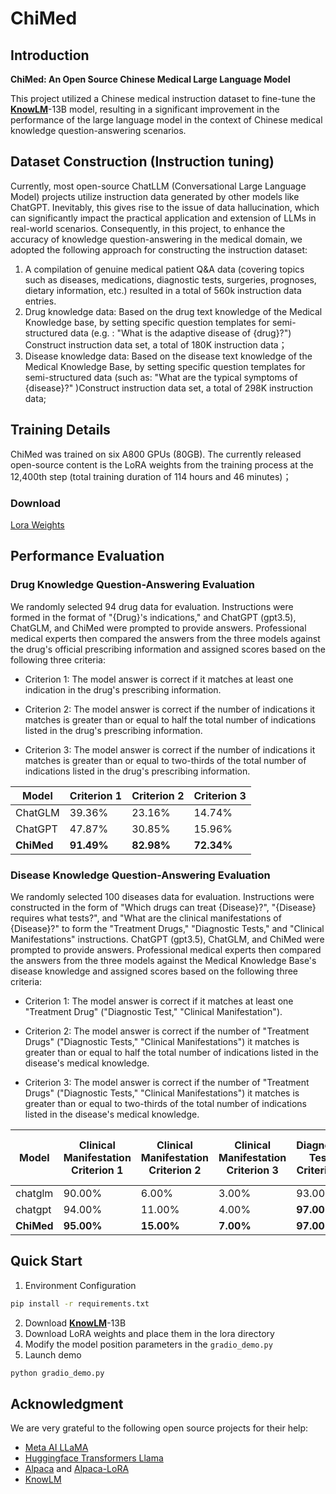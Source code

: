 # ChiMed

## Introduction

**ChiMed: An Open Source Chinese Medical Large Language Model**

This project utilized a Chinese medical instruction dataset to fine-tune the **[KnowLM](https://github.com/zjunlp/KnowLM)**-13B model, resulting in a significant improvement in the performance of the large language model in the context of Chinese medical knowledge question-answering scenarios.

## Dataset Construction (Instruction tuning)

Currently, most open-source ChatLLM (Conversational Large Language Model) projects utilize instruction data generated by other models like ChatGPT. Inevitably, this gives rise to the issue of data hallucination, which can significantly impact the practical application and extension of LLMs in real-world scenarios. Consequently, in this project, to enhance the accuracy of knowledge question-answering in the medical domain, we adopted the following approach for constructing the instruction dataset:

1. A compilation of genuine medical patient Q&A data (covering topics such as diseases, medications, diagnostic tests, surgeries, prognoses, dietary information, etc.) resulted in a total of 560k instruction data entries.
2. Drug knowledge data: Based on the drug text knowledge of the Medical Knowledge base, by setting specific question templates for semi-structured data (e.g. : "What is the adaptive disease of {drug}?") Construct instruction data set, a total of 180K instruction data；
3. Disease knowledge data: Based on the disease text knowledge of the Medical Knowledge Base, by setting specific question templates for semi-structured data (such as: "What are the typical symptoms of {disease}?" )Construct instruction data set, a total of 298K instruction data;

## Training Details

ChiMed was trained on six A800 GPUs (80GB). The currently released open-source content is the LoRA weights from the training process at the 12,400th step (total training duration of 114 hours and 46 minutes)；

### Download

[Lora Weights](https://pan.baidu.com/s/1wfMoMNVLWMgxY_n8CipVgg?pwd=xcbt)

## Performance Evaluation

### Drug Knowledge Question-Answering Evaluation 

We randomly selected 94 drug data for evaluation. Instructions were formed in the format of "{Drug}'s indications," and ChatGPT (gpt3.5), ChatGLM, and ChiMed were prompted to provide answers. Professional medical experts then compared the answers from the three models against the drug's official prescribing information and assigned scores based on the following three criteria:

- Criterion 1: The model answer is correct if it matches at least one indication in the drug's prescribing information.

- Criterion 2: The model answer is correct if the number of indications it matches is greater than or equal to half the total number of indications listed in the drug's prescribing information.

- Criterion 3: The model answer is correct if the number of indications it matches is greater than or equal to two-thirds of the total number of indications listed in the drug's prescribing information.

| Model      | Criterion 1 | Criterion 2 | Criterion 3 |
| ---------- | ----------- | ----------- | ----------- |
| ChatGLM    | 39.36%      | 23.16%      | 14.74%      |
| ChatGPT    | 47.87%      | 30.85%      | 15.96%      |
| **ChiMed** | **91.49%**  | **82.98%**  | **72.34%**  |

### Disease Knowledge Question-Answering Evaluation

We randomly selected 100 diseases data for evaluation. Instructions were constructed in the form of "Which drugs can treat {Disease}?", "{Disease} requires what tests?", and "What are the clinical manifestations of {Disease}?" to form the "Treatment Drugs," "Diagnostic Tests," and "Clinical Manifestations" instructions. ChatGPT (gpt3.5), ChatGLM, and ChiMed were prompted to provide answers. Professional medical experts then compared the answers from the three models against the Medical Knowledge Base's disease knowledge and assigned scores based on the following three criteria:

- Criterion 1: The model answer is correct if it matches at least one "Treatment Drug" ("Diagnostic Test," "Clinical Manifestation").

- Criterion 2: The model answer is correct if the number of "Treatment Drugs" ("Diagnostic Tests," "Clinical Manifestations") it matches is greater than or equal to half the total number of indications listed in the disease's medical knowledge.

- Criterion 3: The model answer is correct if the number of "Treatment Drugs" ("Diagnostic Tests," "Clinical Manifestations") it matches is greater than or equal to two-thirds of the total number of indications listed in the disease's medical knowledge.

| Model      | Clinical Manifestation Criterion 1 | Clinical Manifestation Criterion 2 | Clinical Manifestation Criterion 3 | Diagnostic Tests Criterion 1 | Diagnostic Tests Criterion 2 | Diagnostic Tests Criterion 3 | Treatment Drugs Criterion 1 | Treatment Drugs Criterion 2 | Treatment Drugs Criterion 3 |
| ---------- | ---------------------------------- | ---------------------------------- | ---------------------------------- | ---------------------------- | ---------------------------- | ---------------------------- | --------------------------- | --------------------------- | --------------------------- |
| chatglm    | 90.00%                             | 6.00%                              | 3.00%                              | 93.00%                       | 11.00%                       | 6.00%                        | 60.00%                      | 10.00%                      | 5.00%                       |
| chatgpt    | 94.00%                             | 11.00%                             | 4.00%                              | **97.00%**                   | 8.00%                        | 5.00%                        | 62.00%                      | 11.00%                      | 4.00%                       |
| **ChiMed** | **95.00%**                         | **15.00%**                         | **7.00%**                          | **97.00%**                   | **20.00%**                   | **7.00%**                    | **75.00%**                  | **36.00%**                  | **23.00%**                  |

## Quick Start

1. Environment Configuration

```bash
pip install -r requirements.txt
```

2. Download **[KnowLM](https://github.com/zjunlp/KnowLM)**-13B
3. Download LoRA weights and place them in the lora directory
4. Modify the model position parameters in the `gradio_demo.py` 
5. Launch demo

```bash
python gradio_demo.py
```

## Acknowledgment

We are very grateful to the following open source projects for their help:

- [Meta AI LLaMA](https://arxiv.org/abs/2302.13971v1)
- [Huggingface Transformers Llama](https://github.com/huggingface/transformers/tree/main/src/transformers/models/llama)
- [Alpaca](https://crfm.stanford.edu/2023/03/13/alpaca.html) and [Alpaca-LoRA](https://github.com/tloen/alpaca-lora)
- [KnowLM](https://github.com/AetherCortex/Llama-X)

